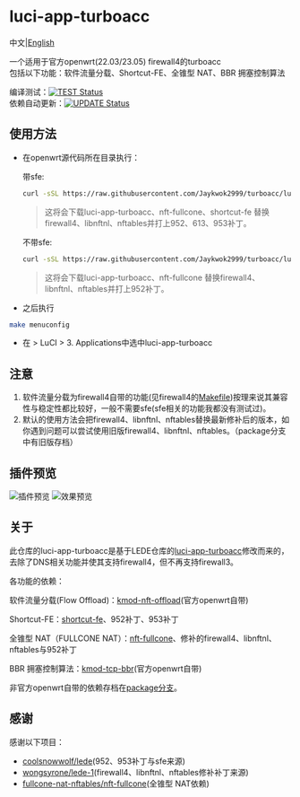 # luci-app-turboacc

中文|[English](https://github.com/Jaykwok2999/turboacc/blob/luci/README_EN.md)

一个适用于官方openwrt(22.03/23.05) firewall4的turboacc  
包括以下功能：软件流量分载、Shortcut-FE、全锥型 NAT、BBR 拥塞控制算法  

 编译测试：[![TEST Status](https://github.com/Jaykwok2999/turboacc/actions/workflows/test.yml/badge.svg)](https://github.com/Jaykwok2999/turboacc/actions/workflows/test.yml)  
 依赖自动更新：[![UPDATE Status](https://github.com/Jaykwok2999/turboacc/actions/workflows/update.yml/badge.svg)](https://github.com/Jaykwok2999/turboacc/actions/workflows/update.yml)

## 使用方法

+ 在openwrt源代码所在目录执行：

    带sfe:

    ```bash
    curl -sSL https://raw.githubusercontent.com/Jaykwok2999/turboacc/luci/add_turboacc.sh -o add_turboacc.sh && bash add_turboacc.sh
    ```

    > 这将会下载luci-app-turboacc、nft-fullcone、shortcut-fe 替换firewall4、libnftnl、nftables并打上952、613、953补丁。

    不带sfe:

    ```bash
    curl -sSL https://raw.githubusercontent.com/Jaykwok2999/turboacc/luci/add_turboacc.sh -o add_turboacc.sh && bash add_turboacc.sh --no-sfe
    ```

    > 这将会下载luci-app-turboacc、nft-fullcone 替换firewall4、libnftnl、nftables并打上952补丁。

+ 之后执行

```bash
make menuconfig
```

+ 在 > LuCI > 3. Applications中选中luci-app-turboacc

## 注意

1. 软件流量分载为firewall4自带的功能(见firewall4的[Makefile](https://github.com/openwrt/openwrt/blob/afa229038c05ba0ca20595d7f73bea94db21d3a6/package/network/config/firewall4/Makefile#L25C31-L25C48))按理来说其兼容性与稳定性都比较好，一般不需要sfe(sfe相关的功能我都没有测试过)。
2. 默认的使用方法会把firewall4、libnftnl、nftables替换最新修补后的版本，如你遇到问题可以尝试使用旧版firewall4、libnftnl、nftables。（package分支中有旧版存档）

## 插件预览

![插件预览](https://raw.githubusercontent.com/Jaykwok2999/turboacc/luci/img/1.png)
![效果预览](https://raw.githubusercontent.com/Jaykwok2999/turboacc/luci/img/2.png)

## 关于

此仓库的luci-app-turboacc是基于LEDE仓库的[luci-app-turboacc](https://github.com/coolsnowwolf/luci/tree/master/applications/luci-app-turboacc)修改而来的，去除了DNS相关功能并使其支持firewall4，但不再支持firewall3。

各功能的依赖：

软件流量分载(Flow Offload)：[kmod-nft-offload](https://github.com/openwrt/openwrt/blob/80edfaf675364835e6d2e17d97ebec6afc6b2103/package/kernel/linux/modules/netfilter.mk#L1182C1-L1199C42)(官方openwrt自带)

Shortcut-FE：[shortcut-fe](https://github.com/Jaykwok2999/turboacc/tree/package/shortcut-fe)、952补丁、953补丁

全锥型 NAT（FULLCONE NAT）：[nft-fullcone](https://github.com/fullcone-nat-nftables/nft-fullcone)、修补的firewall4、libnftnl、nftables与952补丁

BBR 拥塞控制算法：[kmod-tcp-bbr](https://github.com/openwrt/openwrt/blob/80edfaf675364835e6d2e17d97ebec6afc6b2103/package/kernel/linux/modules/netsupport.mk#L1036C1-L1057C38)(官方openwrt自带)

非官方openwrt自带的依赖存档在[package分支](https://github.com/Jaykwok2999/turboacc/tree/package)。

## 感谢

 感谢以下项目：

+ [coolsnowwolf/lede](https://github.com/coolsnowwolf/lede)(952、953补丁与sfe来源)
+ [wongsyrone/lede-1](https://github.com/wongsyrone/lede-1)(firewall4、libnftnl、nftables修补补丁来源)
+ [fullcone-nat-nftables/nft-fullcone](https://github.com/fullcone-nat-nftables/nft-fullcone)(全锥型 NAT依赖)
